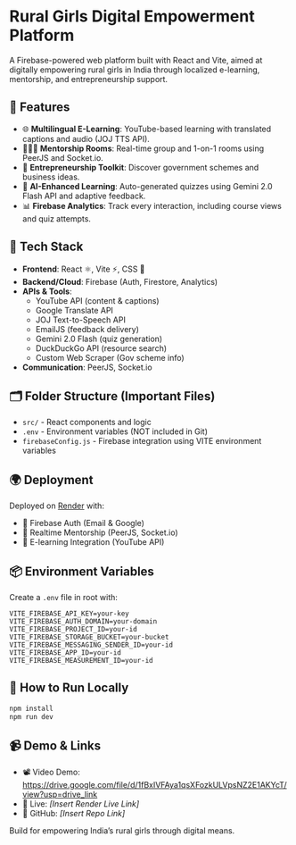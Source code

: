 
# Rural Girls Digital Empowerment Platform

A Firebase-powered web platform built with React and Vite, aimed at digitally empowering rural girls in India through localized e-learning, mentorship, and entrepreneurship support.

## 🚀 Features

- 🌐 **Multilingual E-Learning**: YouTube-based learning with translated captions and audio (JOJ TTS API).
- 🧑‍🤝‍🧑 **Mentorship Rooms**: Real-time group and 1-on-1 rooms using PeerJS and Socket.io.
- 💼 **Entrepreneurship Toolkit**: Discover government schemes and business ideas.
- 🤖 **AI-Enhanced Learning**: Auto-generated quizzes using Gemini 2.0 Flash API and adaptive feedback.
- 📊 **Firebase Analytics**: Track every interaction, including course views and quiz attempts.

## 🧰 Tech Stack

- **Frontend**: React ⚛️, Vite ⚡, CSS 🎨
- **Backend/Cloud**: Firebase (Auth, Firestore, Analytics)
- **APIs & Tools**:
  - YouTube API (content & captions)
  - Google Translate API
  - JOJ Text-to-Speech API
  - EmailJS (feedback delivery)
  - Gemini 2.0 Flash (quiz generation)
  - DuckDuckGo API (resource search)
  - Custom Web Scraper (Gov scheme info)
- **Communication**: PeerJS, Socket.io

## 🗂️ Folder Structure (Important Files)

- `src/` - React components and logic
- `.env` - Environment variables (NOT included in Git)
- `firebaseConfig.js` - Firebase integration using VITE environment variables

## 🌍 Deployment

Deployed on [Render](https://render.com) with:
- 🔐 Firebase Auth (Email & Google)
- 🔄 Realtime Mentorship (PeerJS, Socket.io)
- 🎥 E-learning Integration (YouTube API)

## 📦 Environment Variables

Create a `.env` file in root with:

```
VITE_FIREBASE_API_KEY=your-key
VITE_FIREBASE_AUTH_DOMAIN=your-domain
VITE_FIREBASE_PROJECT_ID=your-id
VITE_FIREBASE_STORAGE_BUCKET=your-bucket
VITE_FIREBASE_MESSAGING_SENDER_ID=your-id
VITE_FIREBASE_APP_ID=your-id
VITE_FIREBASE_MEASUREMENT_ID=your-id
```

## 📌 How to Run Locally

```bash
npm install
npm run dev
```

## 📹 Demo & Links

- 📽️ Video Demo: https://drive.google.com/file/d/1fBxIVFAya1qsXFozkULVpsNZ2E1AKYcT/view?usp=drive_link
- 🔗 Live: *[Insert Render Live Link]*
- 📁 GitHub: *[Insert Repo Link]*


Build for empowering India’s rural girls through digital means.
